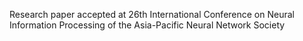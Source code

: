 Research paper accepted at 26th International Conference on Neural Information Processing of the Asia-Pacific Neural Network Society
